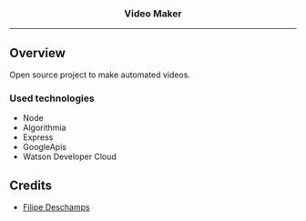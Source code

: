 <p align="center">
   <h3 align="center">Video Maker</h3>
</p>

---

## Overview

Open source project to make automated videos.

### Used technologies

- Node
- Algorithmia
- Express
- GoogleApis
- Watson Developer Cloud

## Credits

- [Filipe Deschamps](https://github.com/filipedeschamps)
